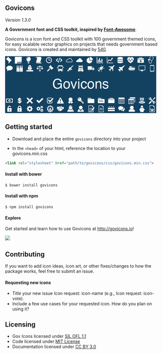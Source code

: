 ## Govicons

*Version 1.3.0*

**A Government font and CSS toolkit, inspired by [Font-Awesome](http://fontawesome.io)**.

Govicons is a icon font and CSS toolkit with 100 government themed icons, for easy scalable vector graphics on projects that needs government based icons. Govicons is created and maintained by [540](http://540.co).

![Govicons header](assets/govicons-header.png)


## Getting started

- Download and place the entire `govicons` directory into your project

- In the `<head>` of your html, reference the location to your govicons.min.css

```html
<link rel="stylesheet" href="path/to/govicons/css/govicons.min.css">
```
#### Install with bower

```shell
$ bower install govicons
```

#### Install with npm

```shell
$ npm install govicons
```

#### Explore
Get started and learn how to use Govicons at <http://govicons.io>!

![](https://media1.giphy.com/media/5ME9j9hbSJYrK/200.gif)

## Contributing

If you want to add icon ideas, icon art, or other fixes/changes to how the package works, feel free to submit an issue.

#### Requesting new icons

- Title your new issue Icon request: icon-name (e.g., Icon request: icon-vote).
- Include a few use cases for your requested icon. How do you plan on using it?

## Licensing

- Gov Icons licensed under [SIL OFL 1.1](http://scripts.sil.org/cms/scripts/page.php?site_id=nrsi&id=OFL)
- Code licensed under [MIT License](http://opensource.org/licenses/mit-license.html)
- Documentation licensed under [CC BY 3.0](http://creativecommons.org/licenses/by/3.0/)
